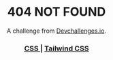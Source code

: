<h1 align="center">404 NOT FOUND</h1>

<div align="center">
   A challenge from  <a href="http://devchallenges.io" target="_blank">Devchallenges.io</a>.
</div>

<div align="center">
  <h3>
    <a href="https://github.com/KhaoulaMerhab/404NotFound-CSS">
      CSS
    </a>
    <span> | </span>
    <a href="https://github.com/KhaoulaMerhab/404NotFound/tree/main/404NotFound-tailwindCSS">
      Tailwind CSS
    </a>
  </h3>
</div>

